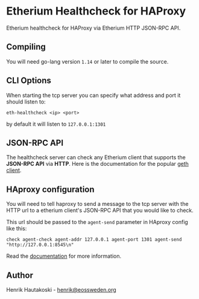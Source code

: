 # Etherium Healthcheck for HAProxy

Etherium healthcheck for HAProxy via Etherium HTTP JSON-RPC API.

## Compiling

You will need go-lang version `1.14` or later to compile the source.

## CLI Options

When starting the tcp server you can specify what address and port it should listen to:

`eth-healthcheck <ip> <port>`

by default it will listen to `127.0.0.1:1301`

## JSON-RPC API

The healthcheck server can check any Etherium client that supports the **JSON-RPC API** via **HTTP**. Here is the documentation for the popular [geth client](https://geth.ethereum.org/docs/rpc/server).

## HAproxy configuration

You will need to tell haproxy to send a message to the tcp server with the HTTP url to a etherium client's JSON-RPC API that you would like to check.

This url should be passed to the `agent-send` parameter in HAproxy config like this:

```
check agent-check agent-addr 127.0.0.1 agent-port 1301 agent-send "http://127.0.0.1:8545\n"
```

Read the [documentation](https://www.haproxy.com/documentation/hapee/latest/load-balancing/health-checking/agent-health-checks) for more information.

## Author

Henrik Hautakoski - [henrik@eossweden.org](mailto:henrik@eossweden.org)
